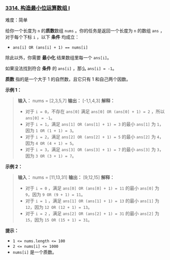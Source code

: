 ### [3314\. 构造最小位运算数组 I](https://leetcode.cn/problems/construct-the-minimum-bitwise-array-i/)

难度：简单

给你一个长度为 `n` 的**质数**数组 `nums` 。你的任务是返回一个长度为 `n` 的数组 `ans` ，对于每个下标 `i` ，以下 **条件** 均成立：

- `ans[i] OR (ans[i] + 1) == nums[i]`

除此以外，你需要 **最小化** 结果数组里每一个 `ans[i]`。

如果没法找到符合 **条件** 的 `ans[i]` ，那么 `ans[i] = -1`。

**质数** 指的是一个大于 1 的自然数，且它只有 1 和自己两个因数。

**示例 1：**

> **输入：** nums = [2,3,5,7]
> **输出：** [-1,1,4,3]
> **解释：**
>
> - 对于 `i = 0`，不存在 `ans[0]` 满足 `ans[0] OR (ans[0] + 1) = 2` ，所以 `ans[0] = -1`。
> - 对于 `i = 1`，满足 `ans[1] OR (ans[1] + 1) = 3` 的最小 `ans[1]` 为 `1`，因为 `1 OR (1 + 1) = 3`。
> - 对于 `i = 2`，满足 `ans[2] OR (ans[2] + 1) = 5` 的最小 `ans[2]` 为 `4`，因为 `4 OR (4 + 1) = 5`。
> - 对于 `i = 3`，满足 `ans[3] OR (ans[3] + 1) = 7` 的最小 `ans[3]` 为 `3`，因为 `3 OR (3 + 1) = 7`。

**示例 2：**

> **输入：** nums = [11,13,31]
> **输出：** [9,12,15]
> **解释：**
>
> - 对于 `i = 0` ，满足 `ans[0] OR (ans[0] + 1) = 11` 的最小 `ans[0]` 为 `9`，因为 `9 OR (9 + 1) = 11`。
> - 对于 `i = 1` ，满足 `ans[1] OR (ans[1] + 1) = 13` 的最小 `ans[1]` 为 `12`，因为 `12 OR (12 + 1) = 13`。
> - 对于 `i = 2` ，满足 `ans[2] OR (ans[2] + 1) = 31` 的最小 `ans[2]` 为 `15`，因为 `15 OR (15 + 1) = 31`。

**提示：**

- `1 <= nums.length <= 100`
- `2 <= nums[i] <= 1000`
- `nums[i]` 是一个质数。
